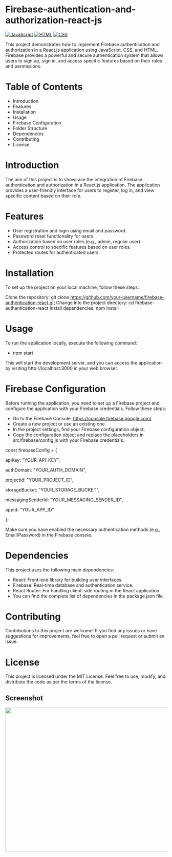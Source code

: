 # Firebase-authentication-and-authorization-react-js
[![JavaScript](https://img.shields.io/badge/javascript-%2320232a.svg?style=for-the-badge&logo=javascript&logoColor=%23F7DF1E)](https://developer.mozilla.org/en-US/docs/Web/JavaScript)
[![HTML](https://img.shields.io/badge/html-%2320232a.svg?style=for-the-badge&logo=html5&logoColor=%23E34F26)](https://developer.mozilla.org/en-US/docs/Web/HTML)
[![CSS](https://img.shields.io/badge/css-%2320232a.svg?style=for-the-badge&logo=css3&logoColor=%231572B6)](https://developer.mozilla.org/en-US/docs/Web/CSS)


This project demonstrates how to implement Firebase authentication and authorization in a React.js application using JavaScript, CSS, and HTML. Firebase provides a powerful and secure authentication system that allows users to sign up, sign in, and access specific features based on their roles and permissions.

# Table of Contents
- Introduction
- Features
- Installation
- Usage
- Firebase Configuration
- Folder Structure
- Dependencies
- Contributing
- License

# Introduction
The aim of this project is to showcase the integration of Firebase authentication and authorization in a React.js application. The application provides a user-friendly interface for users to register, log in, and view specific content based on their role.

# Features
- User registration and login using email and password.
- Password reset functionality for users.
- Authorization based on user roles (e.g., admin, regular user).
- Access control to specific features based on user roles.
- Protected routes for authenticated users.

# Installation
To set up the project on your local machine, follow these steps:

Clone the repository: git clone https://github.com/your-username/firebase-authentication-react.git
Change into the project directory: cd firebase-authentication-react
Install dependencies: npm install

# Usage
To run the application locally, execute the following command:

- npm start

This will start the development server, and you can access the application by visiting http://localhost:3000 in your web browser.


# Firebase Configuration
Before running the application, you need to set up a Firebase project and configure the application with your Firebase credentials. Follow these steps:

- Go to the Firebase Console: https://console.firebase.google.com/
- Create a new project or use an existing one.
- In the project settings, find your Firebase configuration object.
- Copy the configuration object and replace the placeholders in src/firebase/config.js with your Firebase credentials.



const firebaseConfig = {

  apiKey: "YOUR_API_KEY",
  
  authDomain: "YOUR_AUTH_DOMAIN",
  
  projectId: "YOUR_PROJECT_ID",
  
  storageBucket: "YOUR_STORAGE_BUCKET",
  
  messagingSenderId: "YOUR_MESSAGING_SENDER_ID",
  
  appId: "YOUR_APP_ID"
  
};

Make sure you have enabled the necessary authentication methods (e.g., Email/Password) in the Firebase console.


# Dependencies
This project uses the following main dependencies:

- React: Front-end library for building user interfaces.
- Firebase: Real-time database and authentication service.
- React Router: For handling client-side routing in the React application.
- You can find the complete list of dependencies in the package.json file.

# Contributing
Contributions to this project are welcome! If you find any issues or have suggestions for improvements, feel free to open a pull request or submit an issue.

# License
This project is licensed under the MIT License. Feel free to use, modify, and distribute the code as per the terms of the license.


## Screenshot

<img src="https://github.com/IPH-Technologies-Pvt-Ltd/Firebase-authentication-and-authorization-react-js/assets/133772183/03270c3c-29bf-4765-a81c-d4de75679b54 " 
     width="800" 
     height="450"/>













